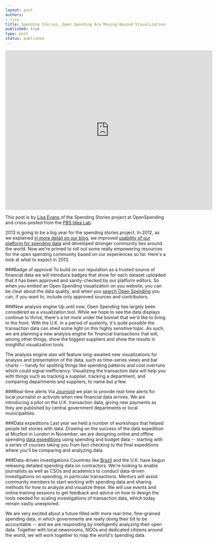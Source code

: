 ```yaml
---
layout: post
authors:
- lisa
title: Spending Stories, Open Spending Are Moving Beyond Visualizations
published: true
type: post
status: published
---
```


<iframe width='650' height='500' src='http://www.pbs.org/idealab/os.jpg' frameborder='0'></iframe>

This post is by [Lisa Evans](https://twitter.com/objectgroup) of the Spending Stories project at OpenSpending and cross-posted from the [PBS Idea Lab](http://www.pbs.org/idealab/2013/03/spending-stories-open-spending-are-moving-beyond-visualizations059.html).

2013 is going to be a big year for the spending stories project. In 2012, as we explained [in more detail on our blog](http://openspending.org/blog/2012/12/24/Roundup.html), we improved [usability of our platform for spending data](http://openspending.org/help/index.html) and developed stronger community ties around the world. Now we're primed to roll out some really empowering resources for the open spending community based on our experiences so far. Here's a look at what to expect in 2013.

###Badge of approval
To build on our reputation as a trusted source of financial data we will introduce badges that show for each dataset uploaded that it has been approved and sanity-checked by our platform editors. So when you embed an Open Spending visualization on you website, you can be clear about the data quality, and when you [search Open Spending](http://openspending.org/search) you can, if you want to, include only approved sources and contributors.

###New analysis engine
Up until now, Open Spending has largely been considered as a visualization tool. While we hope to see the data displays continue to thrive, there's a lot more under the bonnet that we'd like to bring to the front. With the U.K. in a period of austerity, it's quite possible the transaction data can shed some light on this highly sensitive topic. As such, we are planning a new analysis engine for financial transactions that will, among other things, show the biggest suppliers and show the results in insightful visualization tools.

The analysis engine also will feature long-awaited new visualizations for analysis and presentation of the data, such as time-series views and bar charts -- handy for spotting things like spending patterns and cost overruns which could signal inefficiency. Visualizing the transaction data will help you with things such as tracking a supplier, tracking a department, and comparing departments and suppliers, to name but a few.

###Real-time alerts
Via [Journoid](https://github.com/pudo/journoid) we plan to provide real-time alerts for local journalist or activists when new financial data arrives. We are introducing a pilot on the U.K. transaction data, giving new payments as they are published by central government departments or local municipalities.

###Data expeditions
Last year we held a number of workshops that helped people tell stories with data. Drawing on the success of the data expedition at Mozfest in London in November, we are designing online and offline spending [data expeditions](http://blog.okfn.org/2012/11/14/data-expeditions-at-mozfest/) using spending and budget data -- starting with a series of courses taking you from fact checking to the final expeditions where you'll be comparing and analyzing data.

###Data-driven investigations
Countries like [Brazil](http://openspending.org/blog/2012/07/19/Caring-for-your-neighbourhood.html) and the U.K. have begun releasing detailed spending data on contractors. We're looking to enable journalists as well as CSOs and academics to conduct data-driven investigations on spending, in particular transactions. Mentors will assist community members to start working with spending data and sharing methods for how to analyze and visualize these. We will use events and online training sessions to get feedback and advice on how to design the tools needed for scaling investigations of transaction data, which today remain vastly unexplored.

We are very excited about a future filled with more real-time, fine-grained spending data, in which governments are really doing their bit to be accountable -- and we are responding by intelligently analyzing their open data. Together with local newsrooms, NGOs and dedicated citizens around the world, we will work together to map the world's spending data.
